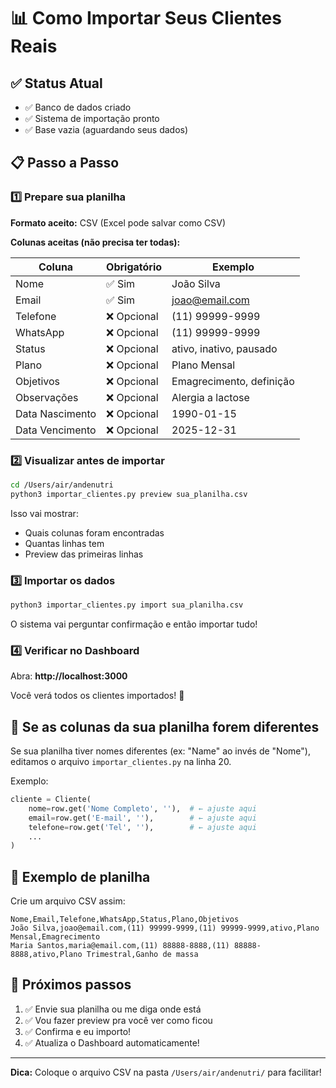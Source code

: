 # 📊 Como Importar Seus Clientes Reais

## ✅ Status Atual
- ✅ Banco de dados criado
- ✅ Sistema de importação pronto
- ✅ Base vazia (aguardando seus dados)

## 📋 Passo a Passo

### 1️⃣ Prepare sua planilha

**Formato aceito:** CSV (Excel pode salvar como CSV)

**Colunas aceitas (não precisa ter todas):**

| Coluna | Obrigatório | Exemplo |
|--------|-------------|---------|
| Nome | ✅ Sim | João Silva |
| Email | ✅ Sim | joao@email.com |
| Telefone | ❌ Opcional | (11) 99999-9999 |
| WhatsApp | ❌ Opcional | (11) 99999-9999 |
| Status | ❌ Opcional | ativo, inativo, pausado |
| Plano | ❌ Opcional | Plano Mensal |
| Objetivos | ❌ Opcional | Emagrecimento, definição |
| Observações | ❌ Opcional | Alergia a lactose |
| Data Nascimento | ❌ Opcional | 1990-01-15 |
| Data Vencimento | ❌ Opcional | 2025-12-31 |

### 2️⃣ Visualizar antes de importar

```bash
cd /Users/air/andenutri
python3 importar_clientes.py preview sua_planilha.csv
```

Isso vai mostrar:
- Quais colunas foram encontradas
- Quantas linhas tem
- Preview das primeiras linhas

### 3️⃣ Importar os dados

```bash
python3 importar_clientes.py import sua_planilha.csv
```

O sistema vai perguntar confirmação e então importar tudo!

### 4️⃣ Verificar no Dashboard

Abra: **http://localhost:3000**

Você verá todos os clientes importados! 🎉

## 🔧 Se as colunas da sua planilha forem diferentes

Se sua planilha tiver nomes diferentes (ex: "Name" ao invés de "Nome"), editamos o arquivo `importar_clientes.py` na linha 20.

Exemplo:
```python
cliente = Cliente(
    nome=row.get('Nome Completo', ''),  # ← ajuste aqui
    email=row.get('E-mail', ''),        # ← ajuste aqui
    telefone=row.get('Tel', ''),        # ← ajuste aqui
    ...
)
```

## 📝 Exemplo de planilha

Crie um arquivo CSV assim:

```csv
Nome,Email,Telefone,WhatsApp,Status,Plano,Objetivos
João Silva,joao@email.com,(11) 99999-9999,(11) 99999-9999,ativo,Plano Mensal,Emagrecimento
Maria Santos,maria@email.com,(11) 88888-8888,(11) 88888-8888,ativo,Plano Trimestral,Ganho de massa
```

## 🎯 Próximos passos

1. ✅ Envie sua planilha ou me diga onde está
2. ✅ Vou fazer preview pra você ver como ficou
3. ✅ Confirma e eu importo!
4. ✅ Atualiza o Dashboard automaticamente!

---

**Dica:** Coloque o arquivo CSV na pasta `/Users/air/andenutri/` para facilitar!

